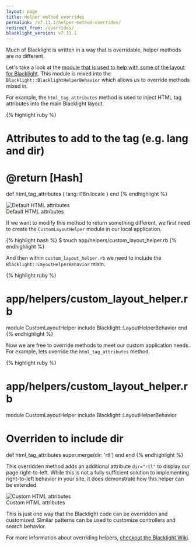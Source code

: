 ```yaml
---
layout: page
title: Helper method overrides
permalink: /v7.11.1/helper-method-overrides/
redirect_from: /overrides/
blacklight_version: v7.11.1
---
```


Much of Blacklight is written in a way that is overridable, helper methods are no different.

Let's take a look at the [module that is used to help with some of the layout for Blacklight](https://github.com/projectblacklight/blacklight/blob/v7.11.1/app/helpers/blacklight/layout_helper_behavior.rb). This  module is mixed into the `Blacklight::BlacklightHelperBehavior` which allows us to override methods mixed in.

For example, the `html_tag_attributes` method is used to inject HTML tag attributes into the main Blacklight layout.

{% highlight ruby %}
  ##
  # Attributes to add to the <html> tag (e.g. lang and dir)
  # @return [Hash]
  def html_tag_attributes
    { lang: I18n.locale }
  end
{% endhighlight %}

<div class='image-well'>
  <img src='/public/images/blacklight-7-html-attr-default.png' alt='Default HTML attributes' />
  <div class='caption'>Default HTML attributes</div>
</div>

If we want to modify this method to return something different, we first need to create the `CustomLayoutHelper` module in our local application.

{% highlight bash %}
$ touch app/helpers/custom_layout_helper.rb
{% endhighlight %}

And then within `custom_layout_helper.rb` we need to include the `Blacklight::LayoutHelperBehavior` mixin.

{% highlight ruby %}
# app/helpers/custom_layout_helper.rb
module CustomLayoutHelper
  include Blacklight::LayoutHelperBehavior
end
{% endhighlight %}

Now we are free to override methods to meet our custom application needs. For example, lets override the `html_tag_attributes` method.

{% highlight ruby %}
# app/helpers/custom_layout_helper.rb
module CustomLayoutHelper
  include Blacklight::LayoutHelperBehavior
  
  ##
  # Overriden to include dir
  def html_tag_attributes
    super.merge(dir: 'rtl')
  end
end
{% endhighlight %}

This overridden method adds an additional attribute `dir="rtl"` to display our page right-to-left. While this is not a fully sufficient solution to implementing right-to-left behavior in your site, it does demonstrate how this helper can be extended.

<div class='image-well'>
  <img src='/public/images/blacklight-7-html-attr-custom.png' alt='Custom HTML attributes' />
  <div class='caption'>Custom HTML attributes</div>
</div>

This is just one way that the Blacklight code can be overridden and customized. Similar patterns can be used to customize controllers and search behavior.

<div class="alert alert-primary">
  For more information about overriding helpers, <a href="https://github.com/projectblacklight/blacklight/wiki/Configuring-and-Customizing-Blacklight#custom-view-helpers">checkout the Blacklight Wiki</a>.
</div>
